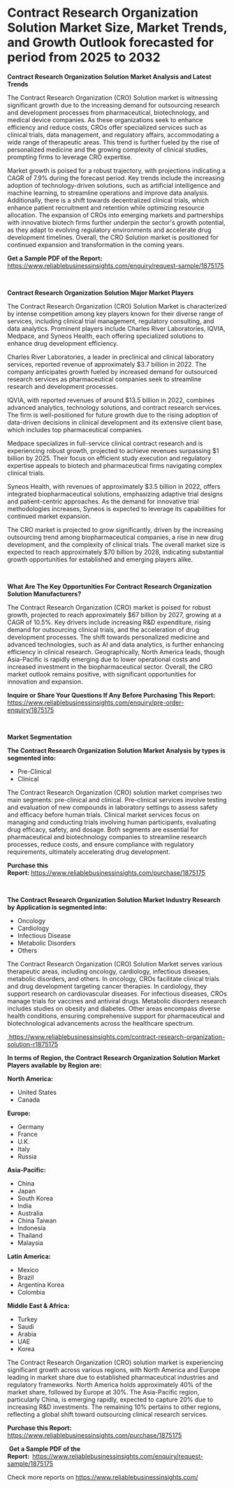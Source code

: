 <p><h1>Contract Research Organization Solution Market Size, Market Trends, and Growth Outlook forecasted for period from 2025 to 2032</h1></p><p><strong>Contract Research Organization Solution Market Analysis and Latest Trends</strong></p>
<p><p>The Contract Research Organization (CRO) Solution market is witnessing significant growth due to the increasing demand for outsourcing research and development processes from pharmaceutical, biotechnology, and medical device companies. As these organizations seek to enhance efficiency and reduce costs, CROs offer specialized services such as clinical trials, data management, and regulatory affairs, accommodating a wide range of therapeutic areas. This trend is further fueled by the rise of personalized medicine and the growing complexity of clinical studies, prompting firms to leverage CRO expertise.</p><p>Market growth is poised for a robust trajectory, with projections indicating a CAGR of 7.9% during the forecast period. Key trends include the increasing adoption of technology-driven solutions, such as artificial intelligence and machine learning, to streamline operations and improve data analysis. Additionally, there is a shift towards decentralized clinical trials, which enhance patient recruitment and retention while optimizing resource allocation. The expansion of CROs into emerging markets and partnerships with innovative biotech firms further underpin the sector's growth potential, as they adapt to evolving regulatory environments and accelerate drug development timelines. Overall, the CRO Solution market is positioned for continued expansion and transformation in the coming years.</p></p>
<p><strong>Get a Sample PDF of the Report:&nbsp;</strong> <a href="https://www.reliablebusinessinsights.com/enquiry/request-sample/1875175?utm_campaign=3253&utm_medium=2&utm_source=Github&utm_content=ia&utm_term=11032025&utm_id=contract-research-organization-solution">https://www.reliablebusinessinsights.com/enquiry/request-sample/1875175</a></p>
<p>&nbsp;</p>
<p><strong>Contract Research Organization Solution Major Market Players</strong></p>
<p><p>The Contract Research Organization (CRO) Solution Market is characterized by intense competition among key players known for their diverse range of services, including clinical trial management, regulatory consulting, and data analytics. Prominent players include Charles River Laboratories, IQVIA, Medpace, and Syneos Health, each offering specialized solutions to enhance drug development efficiency.</p><p>Charles River Laboratories, a leader in preclinical and clinical laboratory services, reported revenue of approximately $3.7 billion in 2022. The company anticipates growth fueled by increased demand for outsourced research services as pharmaceutical companies seek to streamline research and development processes.</p><p>IQVIA, with reported revenues of around $13.5 billion in 2022, combines advanced analytics, technology solutions, and contract research services. The firm is well-positioned for future growth due to the rising adoption of data-driven decisions in clinical development and its extensive client base, which includes top pharmaceutical companies.</p><p>Medpace specializes in full-service clinical contract research and is experiencing robust growth, projected to achieve revenues surpassing $1 billion by 2025. Their focus on efficient study execution and regulatory expertise appeals to biotech and pharmaceutical firms navigating complex clinical trials.</p><p>Syneos Health, with revenues of approximately $3.5 billion in 2022, offers integrated biopharmaceutical solutions, emphasizing adaptive trial designs and patient-centric approaches. As the demand for innovative trial methodologies increases, Syneos is expected to leverage its capabilities for continued market expansion.</p><p>The CRO market is projected to grow significantly, driven by the increasing outsourcing trend among biopharmaceutical companies, a rise in new drug development, and the complexity of clinical trials. The overall market size is expected to reach approximately $70 billion by 2028, indicating substantial growth opportunities for established and emerging players alike.</p></p>
<p>&nbsp;</p>
<p><strong>What Are The Key Opportunities For Contract Research Organization Solution Manufacturers?</strong></p>
<p><p>The Contract Research Organization (CRO) market is poised for robust growth, projected to reach approximately $67 billion by 2027, growing at a CAGR of 10.5%. Key drivers include increasing R&D expenditure, rising demand for outsourcing clinical trials, and the acceleration of drug development processes. The shift towards personalized medicine and advanced technologies, such as AI and data analytics, is further enhancing efficiency in clinical research. Geographically, North America leads, though Asia-Pacific is rapidly emerging due to lower operational costs and increased investment in the biopharmaceutical sector. Overall, the CRO market outlook remains positive, with significant opportunities for innovation and expansion.</p></p>
<p><strong>Inquire or Share Your Questions If Any Before Purchasing This Report:</strong> <a href="https://www.reliablebusinessinsights.com/enquiry/pre-order-enquiry/1875175?utm_campaign=3253&utm_medium=2&utm_source=Github&utm_content=ia&utm_term=11032025&utm_id=contract-research-organization-solution">https://www.reliablebusinessinsights.com/enquiry/pre-order-enquiry/1875175</a></p>
<p>&nbsp;</p>
<p><strong>Market Segmentation</strong></p>
<p><strong>The Contract Research Organization Solution Market Analysis by types is segmented into:</strong></p>
<p><ul><li>Pre-Clinical</li><li>Clinical</li></ul></p>
<p><p>The Contract Research Organization (CRO) solution market comprises two main segments: pre-clinical and clinical. Pre-clinical services involve testing and evaluation of new compounds in laboratory settings to assess safety and efficacy before human trials. Clinical market services focus on managing and conducting trials involving human participants, evaluating drug efficacy, safety, and dosage. Both segments are essential for pharmaceutical and biotechnology companies to streamline research processes, reduce costs, and ensure compliance with regulatory requirements, ultimately accelerating drug development.</p></p>
<p><strong>Purchase this Report:&nbsp;</strong><a href="https://www.reliablebusinessinsights.com/purchase/1875175?utm_campaign=3253&utm_medium=2&utm_source=Github&utm_content=ia&utm_term=11032025&utm_id=contract-research-organization-solution">https://www.reliablebusinessinsights.com/purchase/1875175</a></p>
<p>&nbsp;</p>
<p><strong>The Contract Research Organization Solution Market Industry Research by Application is segmented into:</strong></p>
<p><ul><li>Oncology</li><li>Cardiology</li><li>Infectious Disease</li><li>Metabolic Disorders</li><li>Others</li></ul></p>
<p><p>The Contract Research Organization (CRO) Solution Market serves various therapeutic areas, including oncology, cardiology, infectious diseases, metabolic disorders, and others. In oncology, CROs facilitate clinical trials and drug development targeting cancer therapies. In cardiology, they support research on cardiovascular diseases. For infectious diseases, CROs manage trials for vaccines and antiviral drugs. Metabolic disorders research includes studies on obesity and diabetes. Other areas encompass diverse health conditions, ensuring comprehensive support for pharmaceutical and biotechnological advancements across the healthcare spectrum.</p></p>
<p><a href="https://www.reliablebusinessinsights.com/contract-research-organization-solution-r1875175?utm_campaign=3253&utm_medium=2&utm_source=Github&utm_content=ia&utm_term=11032025&utm_id=contract-research-organization-solution">&nbsp;https://www.reliablebusinessinsights.com/contract-research-organization-solution-r1875175</a></p>
<p><strong>In terms of Region, the Contract Research Organization Solution Market Players available by Region are:</strong></p>
<p>
    <p> <strong> North America: </strong>
        <ul>
            <li>United States</li>
            <li>Canada</li>
        </ul>
        </p> 
    <p> <strong> Europe: </strong>
        <ul>
            <li>Germany</li>
            <li>France</li>
            <li>U.K.</li>
            <li>Italy</li>
            <li>Russia</li>
        </ul>
        </p> 
    <p> <strong> Asia-Pacific: </strong>
        <ul>
            <li>China</li>
            <li>Japan</li>
            <li>South Korea</li>
            <li>India</li>
            <li>Australia</li>
            <li>China Taiwan</li>
            <li>Indonesia</li>
            <li>Thailand</li>
            <li>Malaysia</li>
        </ul>
        </p> 
    <p> <strong> Latin America: </strong>
        <ul>
            <li>Mexico</li>
            <li>Brazil</li>
            <li>Argentina Korea</li>
            <li>Colombia</li>
        </ul>
        </p> 
    <p> <strong> Middle East & Africa: </strong>
        <ul>
            <li>Turkey</li>
            <li>Saudi</li>
            <li>Arabia</li>
            <li>UAE</li>
            <li>Korea</li>
        </ul>
    </p>
    </p>
<p><p>The Contract Research Organization (CRO) solution market is experiencing significant growth across various regions, with North America and Europe leading in market share due to established pharmaceutical industries and regulatory frameworks. North America holds approximately 40% of the market share, followed by Europe at 30%. The Asia-Pacific region, particularly China, is emerging rapidly, expected to capture 20% due to increasing R&D investments. The remaining 10% pertains to other regions, reflecting a global shift toward outsourcing clinical research services.</p></p>
<p><strong>Purchase this Report: </strong><a href="https://www.reliablebusinessinsights.com/purchase/1875175?utm_campaign=3253&utm_medium=2&utm_source=Github&utm_content=ia&utm_term=11032025&utm_id=contract-research-organization-solution">https://www.reliablebusinessinsights.com/purchase/1875175</a></p>
<p>&nbsp;<strong>Get a Sample PDF of the Report:&nbsp;&nbsp;</strong><a href="https://www.reliablebusinessinsights.com/enquiry/request-sample/1875175?utm_campaign=3253&utm_medium=2&utm_source=Github&utm_content=ia&utm_term=11032025&utm_id=contract-research-organization-solution">https://www.reliablebusinessinsights.com/enquiry/request-sample/1875175</a></p>
<p><strong></strong></p>
<p>Check more reports on <a href="https://www.reliablebusinessinsights.com/?utm_campaign=3253&utm_medium=2&utm_source=Github&utm_content=ia&utm_term=11032025&utm_id=contract-research-organization-solution">https://www.reliablebusinessinsights.com/</a></p>